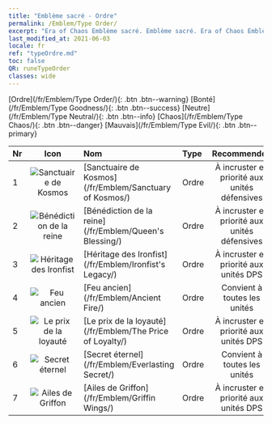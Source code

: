 ```yaml
---
title: "Emblème sacré - Ordre"
permalink: /Emblem/Type Order/
excerpt: "Era of Chaos Emblème sacré. Emblème sacré. Era of Chaos Emblème sacré Ordre. Era of Chaos Ordre"
last_modified_at: 2021-06-03
locale: fr
ref: "typeOrdre.md"
toc: false
QR: runeTypeOrder
classes: wide
---
```


  [Ordre](/fr/Emblem/Type Order/){: .btn .btn--warning}   [Bonté](/fr/Emblem/Type Goodness/){: .btn .btn--success}   [Neutre](/fr/Emblem/Type Neutral/){: .btn .btn--info}   [Chaos](/fr/Emblem/Type Chaos/){: .btn .btn--danger}   [Mauvais](/fr/Emblem/Type Evil/){: .btn .btn--primary} 

  |  Nr  | Icon |             Nom            |    Type    |   Recommended   |
  |:-----|:--:|:----------------------------|:-----------|:---------------:|
  | 1 | ![Sanctuaire de Kosmos](/images/r/rune_icon_307.png) | [Sanctuaire de Kosmos](/fr/Emblem/Sanctuary of Kosmos/) | Ordre | À incruster en priorité aux unités défensives | 
  | 2 | ![Bénédiction de la reine](/images/r/rune_icon_105.png) | [Bénédiction de la reine](/fr/Emblem/Queen's Blessing/) | Ordre | À incruster en priorité aux unités défensives | 
  | 3 | ![Héritage des Ironfist](/images/r/rune_icon_103.png) | [Héritage des Ironfist](/fr/Emblem/Ironfist's Legacy/) | Ordre | À incruster en priorité aux unités DPS | 
  | 4 | ![Feu ancien](/images/r/rune_icon_101.png) | [Feu ancien](/fr/Emblem/Ancient Fire/) | Ordre | Convient à toutes les unités | 
  | 5 | ![Le prix de la loyauté](/images/r/rune_icon_106.png) | [Le prix de la loyauté](/fr/Emblem/The Price of Loyalty/) | Ordre | À incruster en priorité aux unités DPS | 
  | 6 | ![Secret éternel](/images/r/rune_icon_104.png) | [Secret éternel](/fr/Emblem/Everlasting Secret/) | Ordre | Convient à toutes les unités | 
  | 7 | ![Ailes de Griffon](/images/r/rune_icon_102.png) | [Ailes de Griffon](/fr/Emblem/Griffin Wings/) | Ordre | À incruster en priorité aux unités DPS | 
